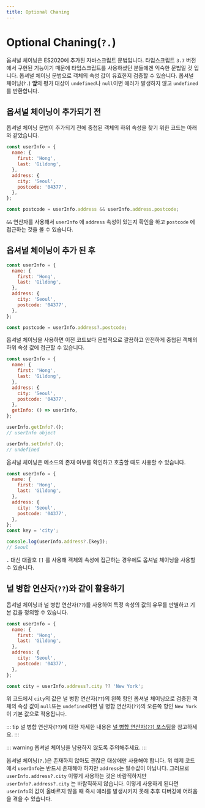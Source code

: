 ```yaml
---
title: Optional Chaning
---
```


# Optional Chaning(`?.`)

옵셔널 체이닝은 ES2020에 추가된 자바스크립트 문법입니다. 타입스크립트 `3.7` 버전에서 구현된 기능이기 때문에 타입스크립트를 사용하셨던 분들에겐 익숙한 문법일 것 입니다. 옵셔널 체이닝 문법으로 객체의 속성 값이 유효한지 검증할 수 있습니다. 옵셔널 체이닝(`?.`) **앞**의 평가 대상이 `undefined`나 `null`이면 에러가 발생하지 않고 `undefined` 를 반환합니다.

## 옵셔널 체이닝이 추가되기 전

옵셔널 체이닝 문법이 추가되기 전에 중첩된 객체의 하위 속성을 찾기 위한 코드는 아래와 같았습니다.

```js
const userInfo = {
  name: {
    first: 'Hong',
    last: 'Gildong',
  },
  address: {
    city: 'Seoul',
    postcode: '04377',
  },
};

const postcode = userInfo.address && userInfo.address.postcode;
```

`&&` 연산자를 사용해서 `userInfo` 에 `address` 속성이 있는지 확인을 하고 `postcode` 에 접근하는 것을 볼 수 있습니다.

## 옵셔널 체이닝이 추가 된 후

```js
const userInfo = {
  name: {
    first: 'Hong',
    last: 'Gildong',
  },
  address: {
    city: 'Seoul',
    postcode: '04377',
  },
};

const postcode = userInfo.address?.postcode;
```

옵셔널 체이닝을 사용하면 이전 코드보다 문법적으로 깔끔하고 안전하게 중첩된 객체의 하위 속성 값에 접근할 수 있습니다.

```js
const userInfo = {
  name: {
    first: 'Hong',
    last: 'Gildong',
  },
  address: {
    city: 'Seoul',
    postcode: '04377',
  },
  getInfo: () => userInfo,
};

userInfo.getInfo?.();
// userInfo object

userInfo.setInfo?.();
// undefined
```

옵셔널 체이닝은 메소드의 존재 여부를 확인하고 호출할 때도 사용할 수 있습니다.

```js
const userInfo = {
  name: {
    first: 'Hong',
    last: 'Gildong',
  },
  address: {
    city: 'Seoul',
    postcode: '04377',
  },
};
const key = 'city';

console.log(userInfo.address?.[key]);
// Seoul
```

`.` 대신 대괄호 `[]` 를 사용해 객체의 속성에 접근하는 경우에도 옵셔널 체이닝을 사용할 수 있습니다.

## 널 병합 연산자(`??`)와 같이 활용하기

옵셔널 체이닝과 널 병합 연산자(`??`)를 사용하여 특정 속성의 값의 유무를 판별하고 기본 값을 정의할 수 있습니다.

```js
const userInfo = {
  name: {
    first: 'Hong',
    last: 'Gildong',
  },
  address: {
    city: 'Seoul',
    postcode: '04377',
  },
};

const city = userInfo.address?.city ?? 'New York';
```

위 코드에서 `city`의 값은 널 병합 연산자(`??`)의 왼쪽 항인 옵셔널 체이닝으로 검증한 객체의 속성 값이 `null`또는 `undefined`이면 널 병합 연산자(`??`)의 오른쪽 항인 `New York`이 기본 값으로 적용됩니다.

::: tip
널 병합 연산자(`??`)에 대한 자세한 내용은 [널 병합 연산자(`??`) 포스팅](/es6+/nullish-coalescing-operator.html)을 참고하세요.
:::

::: warning
옵셔널 체이닝을 남용하지 않도록 주의해주세요.
:::

옵셔널 체이닝(`?.`)은 존재하지 않아도 괜찮은 대상에만 사용해야 합니다. 위 예제 코드에서 `userInfo`는 반드시 존재해야 하지만 `address`는 필수값이 아닙니다. 그러므로 `userInfo.address?.city` 이렇게 사용하는 것은 바람직하지만 `userInfo?.address?.city` 는 바람직하지 않습니다. 이렇게 사용하게 된다면 `userInfo`의 값이 올바르지 않을 때 즉시 에러를 발생시키지 못해 추후 디버깅에 어려움을 겪을 수 있습니다.
